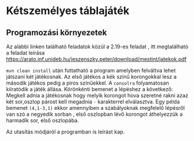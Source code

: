 # Kétszemélyes táblajáték
## Programozási környezetek

Az alábbi linken található feladatok közül a 2.19-es feladat , itt megtalálható a feladat leírása
https://arato.inf.unideb.hu/jeszenszky.peter/download/mestint/jatekok.pdf


 `mvn clean install`  után futtatható a program amelyben felváltva lehet játszani két játékosnak. Az első játékos a kék színű korongokkal lesz a második játékos pedig a piros színűekkel. A  `consolra` folyamatosan kiíratódik a játék állása. Körönkénti bemenet a lépéshez a következő: Megkell adnia a játékosnak hogy melyik korongot hova szeretné rakni azaz két sor,oszlop párost kell megadnia `-` karakterrel elválasztva.
 Egy példa bemenet `(4,1-3,1)` ekkor amennyiben a szabályoknak megfelelő lépésről van szó a negyedik sorban , első oszlopban lévő korongot áthelyezzük a harmadik sor, első oszlopába.
 
 Az utasítás módjáról a programban is leírást kap.
